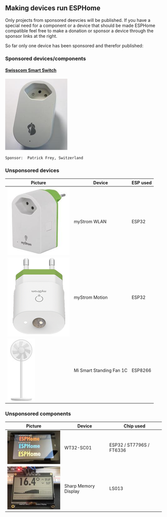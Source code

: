 ## Making devices run ESPHome

Only projects from sponsored deevcies will be published. If you have a special need for a component or a device that should be made ESPHome compatible feel free to make a donation or sponsor a device through the sponsor links at the right.

So far only one device has been sponsored and therefor published:

### Sponsored devices/components

#### [Swisscom Smart Switch](devices/swisscom_lcs1/)

![Swisscom Smart Switch](images/Swisscom_Smart_Switch.jpg)

    Sponsor:  Patrick Frey, Switzerland

### Unsponsored devices

|Picture |Device |ESP used |
|--------|-------|----------|
|![myStrom WLAN Switch](images/myStrom_WLAN.jpg)|myStrom WLAN | ESP32 |
|![myStrom Motion](images/myStrom_Motion.png)|myStrom Motion | ESP32 |
|![Mi Smart Fan](images/mi_smart_standing_fan.jpg)|Mi Smart Standing Fan 1C | ESP8266 |

### Unsponsored components

|Picture |Device |Chip used |
|--------|-------|----------|
|![WT32-SC01](images/wt32-sc01.jpeg)|WT32-SC01 | ESP32 / ST7796S / FT6336 |
|![LS013](images/sharp_memory.jpg)|Sharp Memory Display | LS013 |
